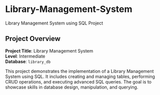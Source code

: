 # Library-Management-System
Library Management System using SQL Project

## Project Overview

**Project Title**: Library Management System  
**Level**: Intermediate  
**Database**: `library_db`


This project demonstrates the implementation of a Library Management System using SQL. It includes creating and managing tables, performing CRUD operations, and executing advanced SQL queries. The goal is to showcase skills in database design, manipulation, and querying.

